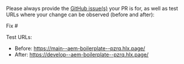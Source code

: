 Please always provide the [GitHub issue(s)](../issues) your PR is for, as well as test URLs where your change can be observed (before and after):

Fix #<gh-issue-id>

Test URLs:
- Before: https://main--aem-boilerplate--pzrq.hlx.page/
- After: https://develop--aem-boilerplate--pzrq.hlx.page/
